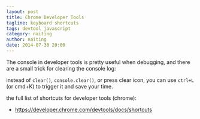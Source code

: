 ```yaml
---
layout: post
title: Chrome Developer Tools
tagline: keyboard shortcuts
tags: devtool javascript
category: naiting
author: naiting
date: 2014-07-30 20:00
---
```

The console in developer tools is pretty useful when debugging, and there are a small trick for clearing the console log:

instead of `clear()`, `console.clear()`, or press clear icon, you can use `ctrl+L` (or cmd+K) to trigger it and save your time.

the full list of shortcuts for developer tools (chrome):

- <https://developer.chrome.com/devtools/docs/shortcuts>
